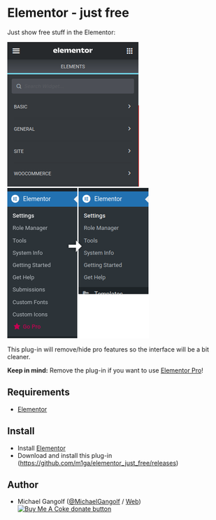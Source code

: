 # Elementor - just free

Just show free stuff in the Elementor:

<img src="images/img1.png"/>
<img src="images/img2.png"/>

This plug-in will remove/hide pro features so the interface will be a bit cleaner.

<b>Keep in mind:</b> Remove the plug-in if you want to use [Elementor Pro](https://trk.elementor.com/26724)!

## Requirements

* [Elementor](https://trk.elementor.com/26724)

## Install

* Install [Elementor](https://trk.elementor.com/26724)
* Download and install this plug-in (https://github.com/m1ga/elementor_just_free/releases)


## Author

* Michael Gangolf (<a href="https://github.com/m1ga">@MichaelGangolf</a> / <a href="https://www.migaweb.de">Web</a>)
<span class="badge-buymeacoffee"><a href="https://www.buymeacoffee.com/miga" title="donate"><img src="https://img.shields.io/badge/buy%20me%20a%20coke-donate-orange.svg" alt="Buy Me A Coke donate button" /></a></span>
